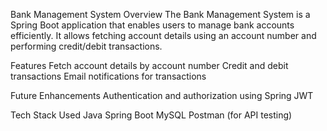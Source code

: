 Bank Management System
Overview
The Bank Management System is a Spring Boot application that enables users to manage bank accounts efficiently. 
It allows fetching account details using an account number and performing credit/debit transactions.

Features
Fetch account details by account number
Credit and debit transactions
Email notifications for transactions

Future Enhancements
Authentication and authorization using Spring JWT


Tech Stack Used
Java
Spring Boot
MySQL
Postman (for API testing)
